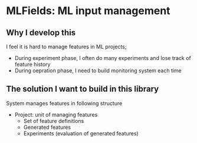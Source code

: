 # MLFields: ML input management 

## Why I develop this
I feel it is hard to manage features in ML projects;
- During experiment phase, I often do many experiments and lose track of feature history
- During oepration phase, I need to build monitoring system each time

## The solution I want to build in this library
System manages features in following structure
- Project: unit of managing features
    - Set of feature definitions
    - Generated features 
    - Experiments (evaluation of generated features)
